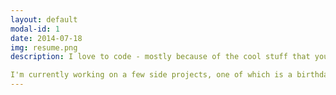 ```yaml
---
layout: default
modal-id: 1
date: 2014-07-18
img: resume.png
description: I love to code - mostly because of the cool stuff that you can do, and the ability to take ideas you have in your head and make them into something real, all with just a laptop and an internet connection! I do most of my coding in C and C++ as a part of my classes, but during my internship this summer, I got a fair bit of exposure to Python as well as front end web development and AWS.

I'm currently working on a few side projects, one of which is a birthday reminder node.js application sends me texts of my contact's birthdays. The other is a personal to-do list inspired by Jira and the agile methodolody! They are not very well documented, but both are on my <a href="https://github.com/sameerbarretto/">GitHub!</a>
---
```

